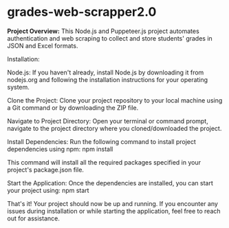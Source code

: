 # grades-web-scrapper2.0

**Project Overview:**
This Node.js and Puppeteer.js project automates authentication and web scraping to collect and store students' grades in JSON and Excel formats.

Installation:

Node.js: If you haven't already, install Node.js by downloading it from nodejs.org and following the installation instructions for your operating system.

Clone the Project: Clone your project repository to your local machine using a Git command or by downloading the ZIP file.

Navigate to Project Directory: Open your terminal or command prompt, navigate to the project directory where you cloned/downloaded the project.

Install Dependencies: Run the following command to install project dependencies using npm: npm install 

This command will install all the required packages specified in your project's package.json file.

Start the Application: Once the dependencies are installed, you can start your project using: npm start

That's it! Your project should now be up and running. If you encounter any issues during installation or while starting the application, feel free to reach out for assistance.
